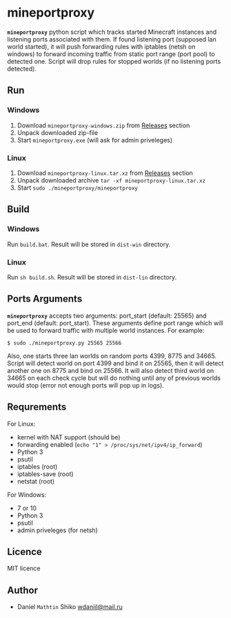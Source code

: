 # mineportproxy

**`mineportproxy`** python script which tracks started Minecraft instances and listening ports associated with them. If found listening port (supposed lan world started), it will push forwarding rules with iptables (netsh on windows) to forward incoming traffic from static port range (port pool) to detected one. Script will drop rules for stopped worlds (if no listening ports detected).

## Run

### Windows

1. Download `mineportproxy-windows.zip` from <a href="https://github.com/Mathtin/mineportproxy/releases">Releases</a> section
2. Unpack downloaded zip-file
2. Start `mineportproxy.exe` (will ask for admin priveleges)

### Linux

1. Download `mineportproxy-linux.tar.xz` from <a href="https://github.com/Mathtin/mineportproxy/releases">Releases</a> section
2. Unpack downloaded archive `tar -xf mineportproxy-linux.tar.xz`
2. Start `sudo ./mineportproxy/mineportproxy`


## Build

### Windows

Run `build.bat`. Result will be stored in `dist-win` directory.

### Linux

Run `sh build.sh`. Result will be stored in `dist-lin` directory.

## Ports Arguments
**`mineportproxy`** accepts two arguments: port_start (default: 25565) and port_end (default: port_start). These arguments define port range which will be used to forward traffic with multiple world instances. For example:

```no-highligh
$ sudo ./mineportproxy.py 25565 25566
```

Also, one starts three lan worlds on random ports 4399, 8775 and 34665. Script will detect world on port 4399 and bind it on 25565, then it will detect another one on 8775 and bind on 25566. It will also detect third world on 34665 on each check cycle but will do nothing until any of previous worlds would stop (error not enough ports will pop up in logs).

## Requrements
For Linux:
* kernel with NAT support (should be)
* forwarding enabled (`echo "1" > /proc/sys/net/ipv4/ip_forward`)
* Python 3
* psutil
* iptables (root)
* iptables-save (root)
* netstat (root)

For Windows:
* 7 or 10
* Python 3
* psutil
* admin priveleges (for netsh)

## Licence
MIT licence

## Author
* Daniel `Mathtin` Shiko wdaniil@mail.ru
